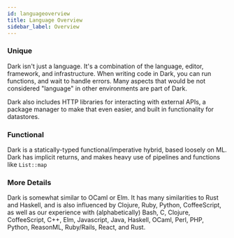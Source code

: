 ```yaml
---
id: languageoverview
title: Language Overview
sidebar_label: Overview
---
```


### Unique

Dark isn't just a language. It's a combination of the language, editor,
framework, and infrastructure. When writing code in Dark, you can run functions,
and wait to handle errors. Many aspects that would be not considered "language"
in other environments are part of Dark.

Dark also includes HTTP libraries for interacting with external APIs, a package
manager to make that even easier, and built in functionality for datastores.

### Functional

Dark is a statically-typed functional/imperative hybrid, based loosely on ML.
Dark has implicit returns, and makes heavy use of pipelines and functions like
`List::map`

### More Details

Dark is somewhat similar to OCaml or Elm. It has many similarities to Rust and
Haskell, and is also influenced by Clojure, Ruby, Python, CoffeeScript, as well
as our experience with (alphabetically) Bash, C, Clojure, CoffeeScript, C++,
Elm, Javascript, Java, Haskell, OCaml, Perl, PHP, Python, ReasonML, Ruby/Rails,
React, and Rust.
